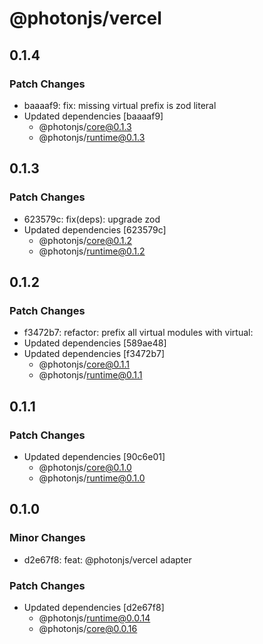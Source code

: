 # @photonjs/vercel

## 0.1.4

### Patch Changes

- baaaaf9: fix: missing virtual prefix is zod literal
- Updated dependencies [baaaaf9]
  - @photonjs/core@0.1.3
  - @photonjs/runtime@0.1.3

## 0.1.3

### Patch Changes

- 623579c: fix(deps): upgrade zod
- Updated dependencies [623579c]
  - @photonjs/core@0.1.2
  - @photonjs/runtime@0.1.2

## 0.1.2

### Patch Changes

- f3472b7: refactor: prefix all virtual modules with virtual:
- Updated dependencies [589ae48]
- Updated dependencies [f3472b7]
  - @photonjs/core@0.1.1
  - @photonjs/runtime@0.1.1

## 0.1.1

### Patch Changes

- Updated dependencies [90c6e01]
  - @photonjs/core@0.1.0
  - @photonjs/runtime@0.1.0

## 0.1.0

### Minor Changes

- d2e67f8: feat: @photonjs/vercel adapter

### Patch Changes

- Updated dependencies [d2e67f8]
  - @photonjs/runtime@0.0.14
  - @photonjs/core@0.0.16
